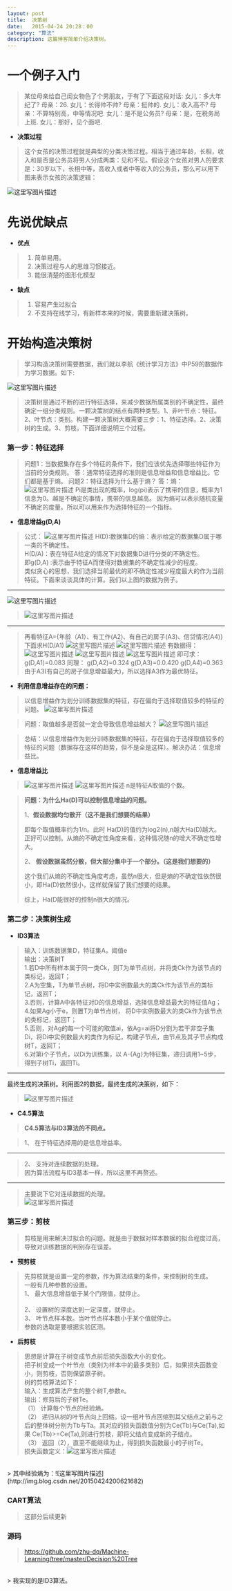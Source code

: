 ```yaml
---
layout: post
title:  决策树
date:   2015-04-24 20:28：00
category: "算法"
description: 这篇博客简单介绍决策树。
---
```


#	一个例子入门

>	某位母亲给自己闺女物色了个男朋友，于有了下面这段对话:
>	女儿：多大年纪了?
>	母亲：26.
>	女儿：长得帅不帅?
>	母亲：挺帅的.
>	女儿：收入高不?
>	母亲：不算特别高，中等情况吧.
>	女儿：是不是公务员?
>	母亲：是，在税务局上班.
>	女儿：那好，见个面吧.

- **决策过程**

> 这个女孩的决策过程就是典型的分类决策过程。相当于通过年龄，长相，收入和是否是公务员将男人分成两类：见和不见。假设这个女孩对男人的要求是：30岁以下，长相中等，高收入或者中等收入的公务员，那么可以用下图来表示女孩的决策逻辑：

![这里写图片描述](http://img.blog.csdn.net/20150424182832431)


#	**先说优缺点**

- **优点**

>	1.	简单易用。
>	2.	决策过程与人的思维习惯接近。
>	3.	能很清楚的图形化模型

- **缺点**

>	1.	容易产生过拟合
>	2.	不支持在线学习，有新样本来的时候，需要重新建决策树。

#	**开始构造决策树**

> 学习构造决策树需要数据，我们就以李航《统计学习方法》中P59的数据作为学习数据。如下:

![这里写图片描述](http://img.blog.csdn.net/20150424183408805)

> 决策树是通过不断的进行特征选择，来减少数据所属类别的不确定性，最终确定一组分类规则。一颗决策树的结点有两种类型。1、非叶节点：特征。2、叶节点：类别。构建一颗决策树大概需要三步：1、特征选择。2、决策树的生成。3、剪枝。下面详细说明三个过程。

###	第一步：特征选择

> 问题1：当数据集存在多个特征的条件下，我们应该优先选择哪些特征作为当前的分类规则。
> 答：通常特征选择的准则是信息增益和信息增益比。它们都是基于熵。
> 问题2：特征选择为什么基于熵？
> 答：熵：  ![这里写图片描述](http://img.blog.csdn.net/20150424183902725)
> Pi是类出现的概率，log(pi)表示了携带的信息，概率为1信息为0。越是不确定的事情，携带的信息越高。
因为熵可以表示随机变量不确定的度量。所以可以用来作为选择特征的一个指标。

- **信息增益g(D,A)**

> 公式： ![这里写图片描述](http://img.blog.csdn.net/20150424184239855)
> H(D):数据集D的熵：表示给定的数据集D属于哪一类的不确定性。<br>
> H(D/A)：表在特征A给定的情况下对数据集D进行分类的不确定性。<br>
> 即g(D,A) :表示由于特征A而使得对数据集的不确定性减少的程度。<br>
> 类似贪心的思想，我们选择当前最优的即不确定性减少程度最大的作为当前特征。下面来谈谈具体的计算。我们以上图的数据为例子。

-------------------
![这里写图片描述](http://img.blog.csdn.net/20150424184552491)

> ![这里写图片描述](http://img.blog.csdn.net/20150424184637662)

-----------------------------------------------------------------
> 再看特征A={年龄（A1）、有工作(A2)、有自己的房子(A3)、信贷情况(A4)} <br>
> 下面求H(D/A1)
> ![这里写图片描述](http://img.blog.csdn.net/20150424184850659)
> ![这里写图片描述](http://img.blog.csdn.net/20150424193109260)
> 有数据得：
> ![这里写图片描述](http://img.blog.csdn.net/20150424193210412)
> ![这里写图片描述](http://img.blog.csdn.net/20150424193419525)
> ![这里写图片描述](http://img.blog.csdn.net/20150424193500163)
> 即可求：
> g(D,A1)=0.083 
> 同理：
> g(D,A2)=0.324 
> g(D,A3)=0.0.420 
> g(D,A4)=0.363 
> 由于A3(有自己的房子信息增益最大)，所以选择A3作为最优特征。

- **利用信息增益存在的问题：**

> 以信息增益作为划分训练数据集的特征，存在偏向于选择取值较多的特征的问题。
> ![这里写图片描述](http://img.blog.csdn.net/20150424193847486)

> 问题：取值越多是否就一定会导致信息增益越大？
> ![这里写图片描述](http://img.blog.csdn.net/20150424194053831)

> 总结：以信息增益作为划分训练数据集的特征，存在偏向于选择取值较多的特征的问题（数据存在这样的趋势，但不是全是这样）。解决办法：信息增益比。

- **信息增益比**

> ![这里写图片描述](http://img.blog.csdn.net/20150424194216910)
> ![这里写图片描述](http://img.blog.csdn.net/20150424194232479)
> n是特征A取值的个数。

> **问题：为什么Ha(D)可以控制信息增益的问题。**
>
> 1、**假设数据均匀散开（这不是我们想要的结果）**
>
> 即每个取值概率约为1/n。此时  Ha(D)的值约为log2(n),n越大Ha(D)越大。正好可以控制。从熵的不确定性角度来看，这种情况随n的增大不确定性增大。
>
> 2、	**假设数据虽然分散，但大部分集中于一个部分。（这是我们想要的）**
>
> 这个我们从熵的不确定性角度考虑，虽然n很大，但是熵的不确定性依然很小，即Ha(D)依然很小，这样就保留了我们想要的结果。
>
> 综上，Ha(D能很好的控制n很大的情况。

###	第二步：决策树生成

- **ID3算法**

>	输入：训练数据集D，特征集A，阈值e <br>
>	输出：决策树T <br>
>	1.若D中所有样本属于同一类Ck，则T为单节点树，并将类Ck作为该节点的类标记，返回T； <br>
>	2.A为空集，T为单节点树，将D中实例数最大的类Ck作为该节点的类标记，返回T；<br>
>	3.否则，计算A中各特征对D的信息增益，选择信息增益最大的特征值Ag；<br>
>	4.如果Ag小于e，则置T为单节点树， 将D中实例数最大的类Ck作为该节点的类标记，返回T；<br>
>	5.否则，对Ag的每一个可能的取值ai，依Ag=ai将D分割为若干非空子集Di，将Di中实例数最大的类作为标记，构建子节点，由节点及其子节点构成树T，返回T；<br>
>	6.对第i个子节点，以Di为训练集，以 A-{Ag}为特征集，递归调用1~5步，得到子树Ti，返回Ti。<br>

---------------------------------------
最终生成的决策树。利用图2的数据，最终生成的决策树，如下：

> ![这里写图片描述](http://img.blog.csdn.net/20150424195753520)

- **C4.5算法**

>	**C4.5算法与ID3算法的不同点。** <br>

>	1、	在于特征选择用的是信息增益率。<br>

-------------------------------------------
>	2、	支持对连续数据的处理。<br>
>	因为算法流程与ID3基本一样，所以这里不再赘述。<br>

-----------------------------------------
>	主要说下它对连续数据的处理。<br>
> ![这里写图片描述](http://img.blog.csdn.net/20150424200120399)  <br>


###	第三步：剪枝

>	剪枝是用来解决过拟合的问题。就是由于数据对样本数据的拟合程度过高，导致对训练数据的判别存在误差。

- **预剪枝**

>	先剪枝就是设置一定的参数，作为算法结束的条件，来控制树的生成。 <br>
>	一般有几种参数的设置。<br>
>	1、	最大信息增益低于某个门限值，就停止。<br>  
>	2、	设置树的深度达到一定深度，就停止。<br>
>	3、	叶节点样本数。当叶节点样本数小于某个值就停止。<br>
>	参数的选取是要根据实验区测。 <br>

- **后剪枝**

> 思想是计算在子树变成节点前后损失函数大小的变化。<br>
	把子树变成一个叶节点（类别为样本中的最多类别）后，如果损失函数变小，则剪枝，否则保留原子树。<br>
	树的剪枝算法如下：<br>
> 输入：生成算法产生的整个树T,参数e。<br>
	输出：修剪后的子树Te。<br>
	（1）	计算每个节点的经验熵。<br>
	（2）	递归从树的叶节点向上回缩。设一组叶节点回缩到其父结点之前与之后的整体树分别为Tb与Ta。其对应的损失函数值分别为Ce(Tb)与Ce(Ta),如果  Ce(Tb)>=Ce(Ta),则进行剪枝，即将父结点变成新的子结点。<br>
	（3）	返回（2），直至不能继续为止，得到损失函数最小的子树Te。<br>
> 损失函数定义：![这里写图片描述](http://img.blog.csdn.net/20150424200418888) 
<br>
> 其中经验熵为：![这里写图片描述](http://img.blog.csdn.net/20150424200621682)

###	CART算法

>	这部分后续更新

###	源码

> https://github.com/zhu-dq/Machine-Learning/tree/master/Decision%20Tree
<br>
> 我实现的是ID3算法。
